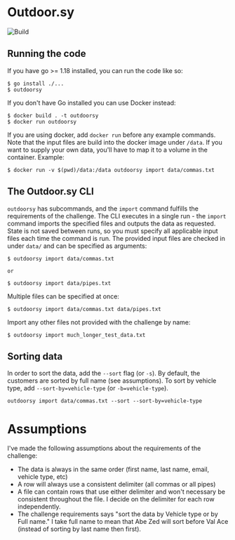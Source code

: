 # Outdoor.sy

![Build](https://github.com/crerwin/outdoorsy/actions/workflows/build.yaml/badge.svg)

## Running the code
If you have go >= 1.18 installed, you can run the code like so:
```
$ go install ./...
$ outdoorsy
```

If you don't have Go installed you can use Docker instead:
```
$ docker build . -t outdoorsy
$ docker run outdoorsy
```
If you are using docker, add `docker run` before any example commands.  Note that the input files are build into the docker image under `/data`.  If you want to supply your own data, you'll have to map it to a volume in the container.  Example:

```
$ docker run -v $(pwd)/data:/data outdoorsy import data/commas.txt
```

## The Outdoor.sy CLI

`outdoorsy` has subcommands, and the `import` command fulfills the requirements of the challenge.  The CLI executes in a single run - the `import` command imports the specified files and outputs the data as requested.  State is not saved between runs, so you must specify all applicable input files each time the command is run.  The provided input files are checked in under `data/` and can be specified as arguments:

```
$ outdoorsy import data/commas.txt

or

$ outdoorsy import data/pipes.txt
```

Multiple files can be specified at once:
```
$ outdoorsy import data/commas.txt data/pipes.txt
```

Import any other files not provided with the challenge by name:
```
$ outdoorsy import much_longer_test_data.txt
```

## Sorting data

In order to sort the data, add the `--sort` flag (or `-s`).  By default, the customers are sorted by full name (see assumptions).  To sort by vehicle type, add `--sort-by=vehicle-type` (or `-b=vehicle-type`).
```
outdoorsy import data/commas.txt --sort --sort-by=vehicle-type
```

# Assumptions
I've made the following assumptions about the requirements of the challenge:
- The data is always in the same order (first name, last name, email, vehicle type, etc)
- A row will always use a consistent delimiter (all commas or all pipes)
- A file can contain rows that use either delimiter and won't necessary be consistent throughout the file.  I decide on the delimiter for each row independently.  
- The challenge requirements says "sort the data by Vehicle type or by Full name."  I take full name to mean that Abe Zed will sort before Val Ace (instead of sorting by last name then first).  